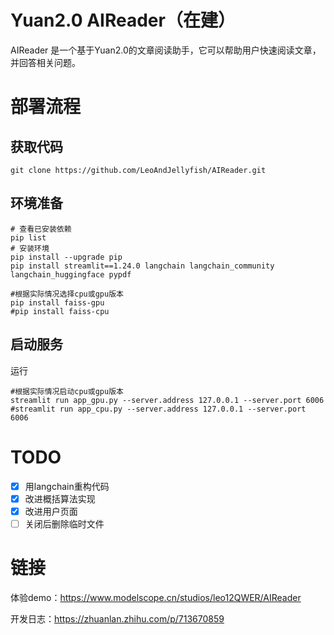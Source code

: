 # Yuan2.0 AIReader（在建）
AIReader 是一个基于Yuan2.0的文章阅读助手，它可以帮助用户快速阅读文章，并回答相关问题。

# 部署流程

## 获取代码
```Shell
git clone https://github.com/LeoAndJellyfish/AIReader.git
```

## 环境准备
```Shell
# 查看已安装依赖
pip list
# 安装环境
pip install --upgrade pip
pip install streamlit==1.24.0 langchain langchain_community langchain_huggingface pypdf

#根据实际情况选择cpu或gpu版本
pip install faiss-gpu
#pip install faiss-cpu
```

## 启动服务
运行
```Shell
#根据实际情况启动cpu或gpu版本
streamlit run app_gpu.py --server.address 127.0.0.1 --server.port 6006
#streamlit run app_cpu.py --server.address 127.0.0.1 --server.port 6006
```

# TODO
- [x] 用langchain重构代码
- [x] 改进概括算法实现
- [x] 改进用户页面
- [ ] 关闭后删除临时文件

# 链接
体验demo：https://www.modelscope.cn/studios/leo12QWER/AIReader

开发日志：https://zhuanlan.zhihu.com/p/713670859